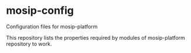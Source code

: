 # mosip-config
Configuration files for mosip-platform

<p> This repository lists the properties required by modules of mosip-platform repository to work. </p>


